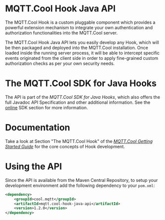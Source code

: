 # MQTT.Cool Hook Java API

The MQTT.Cool Hook is a custom pluggable component which provides a powerful extension mechanism to integrate your own authentication and authorization functionalities into the MQTT.Cool server.

The MQTT.Cool Hook Java API lets you easily develop any Hook, which will be then packaged and deployed into the MQTT.Cool installation.
Once loaded inside the running server process, it will be able to intercept specific events originated from the client side in order to apply fine-grained custom authorization checks as per your own security needs.

# The MQTT.Cool SDK for Java Hooks
The API is part of the _MQTT.Cool SDK for Java Hooks_, which also offers the full Javadoc API Specification and other additional information. See the [online](https://mqtt.cool/download/latest-security-hooks-sdk) SDK section for more information.

# Documentation
Take a look at Section "The MQTT.Cool Hook" of the [_MQTT.Cool Getting Started Guide_](https://mqtt.cool/docs/server/guides/MQTT.Cool+Getting+Started+Guide.html) for the core concepts of Hook development.

# Using the API

Since the API is available from the Maven Central Repository, to setup your development environment add the following dependency to your `pom.xml`:

```xml
<dependency>
    <groupId>cool.mqtt</groupId>
    <artifactId>mqtt.cool-hook-java-api</artifactId>
    <version>1.2.0</version>
</dependency>
```